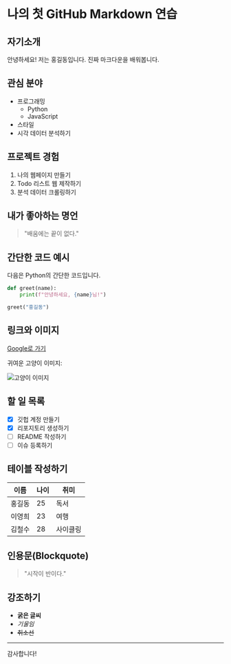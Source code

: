 # 나의 첫 GitHub Markdown 연습

## 자기소개
안녕하세요! 저는 홍길동입니다. 진짜 마크다운을 배워봅니다.

## 관심 분야
- 프로그래밍
  - Python
  - JavaScript
- 스타일
- 시각 데이터 분석하기

## 프로젝트 경험
1. 나의 웹페이지 만들기
2. Todo 리스트 웹 제작하기
3. 분석 데이터 크롤링하기

## 내가 좋아하는 명언
> "배움에는 끝이 없다."

## 간단한 코드 예시
다음은 Python의 간단한 코드입니다.

```python
def greet(name):
    print(f"안녕하세요, {name}님!")

greet("홍길동")
```

## 링크와 이미지
[Google로 가기]([https://www.google.com](https://image.dongascience.com/Photo/2019/09/d2468576cecf1313437de5a883bfa2ed.jpg))

귀여운 고양이 이미지:

![고양이 이미지]([https://via.placeholder.com/300](https://image.dongascience.com/Photo/2019/09/d2468576cecf1313437de5a883bfa2ed.jpg))

## 할 일 목록
- [x] 깃헙 계정 만들기
- [x] 리포지토리 생성하기
- [ ] README 작성하기
- [ ] 이슈 등록하기

## 테이블 작성하기
| 이름   | 나이 | 취미    |
|--------|----|--------|
| 홍길동 | 25 | 독서    |
| 이영희 | 23 | 여행    |
| 김철수 | 28 | 사이클링 |

## 인용문(Blockquote)
> "시작이 반이다."

## 강조하기
- **굵은 글씨**
- *기울임*
- ~~취소선~~

---

감사합니다!

